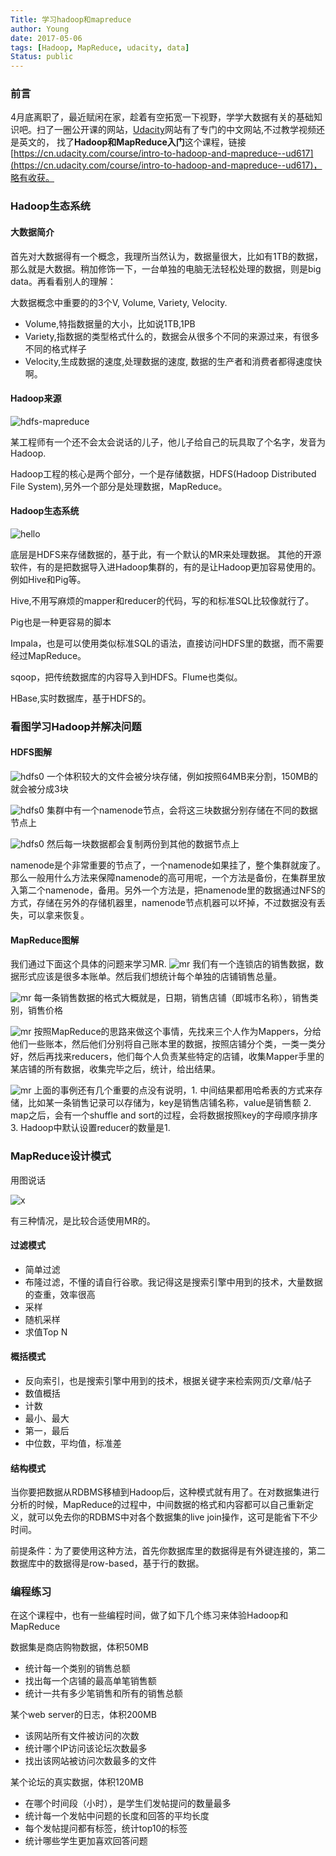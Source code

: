 ```yaml
---
Title: 学习hadoop和mapreduce
author: Young
date: 2017-05-06
tags: [Hadoop, MapReduce, udacity, data]
Status: public
---
```

### 前言
4月底离职了，最近赋闲在家，趁着有空拓宽一下视野，学学大数据有关的基础知识吧。扫了一圈公开课的网站，[Udacity](https://cn.udacity.com/)网站有了专门的中文网站,不过教学视频还是英文的， 找了**Hadoop和MapReduce入门**这个课程，链接[https://cn.udacity.com/course/intro-to-hadoop-and-mapreduce--ud617](https://cn.udacity.com/course/intro-to-hadoop-and-mapreduce--ud617)，略有收获。

### Hadoop生态系统

#### 大数据简介

首先对大数据得有一个概念，我理所当然认为，数据量很大，比如有1TB的数据，那么就是大数据。稍加修饰一下，一台单独的电脑无法轻松处理的数据，则是big data。再看看别人的理解：

大数据概念中重要的的3个V, Volume, Variety, Velocity.
 * Volume,特指数据量的大小，比如说1TB,1PB
 * Variety,指数据的类型格式什么的，数据会从很多个不同的来源过来，有很多不同的格式样子
 * Velocity,生成数据的速度,处理数据的速度, 数据的生产者和消费者都得速度快啊。

#### Hadoop来源

![hdfs-mapreduce](./2017-05-06/1-hdfs-mapreduce.png)

某工程师有一个还不会太会说话的儿子，他儿子给自己的玩具取了个名字，发音为Hadoop.

Hadoop工程的核心是两个部分，一个是存储数据，HDFS(Hadoop Distributed File System),另外一个部分是处理数据，MapReduce。

#### Hadoop生态系统

![hello](./2017-05-06/2-hadoop-ecosystem.png)

底层是HDFS来存储数据的，基于此，有一个默认的MR来处理数据。
其他的开源软件，有的是把数据导入进Hadoop集群的，有的是让Hadoop更加容易使用的。例如Hive和Pig等。

Hive,不用写麻烦的mapper和reducer的代码，写的和标准SQL比较像就行了。

Pig也是一种更容易的脚本

Impala，也是可以使用类似标准SQL的语法，直接访问HDFS里的数据，而不需要经过MapReduce。

sqoop，把传统数据库的内容导入到HDFS。Flume也类似。

HBase,实时数据库，基于HDFS的。

### 看图学习Hadoop并解决问题

#### HDFS图解
![hdfs0](./2017-05-06/3-hdfs-0-datablock.png)
一个体积较大的文件会被分块存储，例如按照64MB来分割，150MB的就会被分成3块

![hdfs0](./2017-05-06/3-hdfs-1-namenode.png)
集群中有一个namenode节点，会将这三块数据分别存储在不同的数据节点上

![hdfs0](./2017-05-06/3-hdfs-2-dataredundancy.png)
然后每一块数据都会复制两份到其他的数据节点上

namenode是个非常重要的节点了，一个namenode如果挂了，整个集群就废了。那么一般用什么方法来保障namenode的高可用呢，一个方法是备份，在集群里放入第二个namenode，备用。另外一个方法是，把namenode里的数据通过NFS的方式，存储在另外的存储机器里，namenode节点机器可以坏掉，不过数据没有丢失，可以拿来恢复。

#### MapReduce图解

我们通过下面这个具体的问题来学习MR.
![mr](./2017-05-06/4-mr-0-question.png)
我们有一个连锁店的销售数据，数据形式应该是很多本账单。然后我们想统计每个单独的店铺销售总量。

![mr](./2017-05-06/4-mr-1-data.png)
每一条销售数据的格式大概就是，日期，销售店铺（即城市名称），销售类别，销售价格

![mr](./2017-05-06/4-mr-2-mr.png)
按照MapReduce的思路来做这个事情，先找来三个人作为Mappers，分给他们一些账本，然后他们分别将自己账本里的数据，按照店铺分个类，一类一类分好，然后再找来reducers，他们每个人负责某些特定的店铺，收集Mapper手里的某店铺的所有数据，收集完毕之后，统计，给出结果。

![mr](./2017-05-06/4-mr-3.png)
上面的事例还有几个重要的点没有说明，1. 中间结果都用哈希表的方式来存储，比如某一条销售记录可以存储为，key是销售店铺名称，value是销售额 2. map之后，会有一个shuffle and sort的过程，会将数据按照key的字母顺序排序 3. Hadoop中默认设置reducer的数量是1.

### MapReduce设计模式

用图说话

![x](./2017-05-06/5-0.png)

有三种情况，是比较合适使用MR的。

#### 过滤模式

* 简单过滤
* 布隆过滤，不懂的请自行谷歌。我记得这是搜索引擎中用到的技术，大量数据的查重，效率很高
* 采样
* 随机采样
* 求值Top N

#### 概括模式

* 反向索引，也是搜索引擎中用到的技术，根据关键字来检索网页/文章/帖子
* 数值概括
 * 计数
 * 最小、最大
 * 第一，最后
 * 中位数，平均值，标准差

#### 结构模式

当你要把数据从RDBMS移植到Hadoop后，这种模式就有用了。在对数据集进行分析的时候，MapReduce的过程中，中间数据的格式和内容都可以自己重新定义，就可以免去你的RDBMS中对各个数据集的live join操作，这可是能省下不少时间。

前提条件：为了要使用这种方法，首先你数据库里的数据得是有外键连接的，第二数据库中的数据得是row-based，基于行的数据。


### 编程练习

在这个课程中，也有一些编程时间，做了如下几个练习来体验Hadoop和MapReduce

数据集是商店购物数据，体积50MB

 * 统计每一个类别的销售总额
 * 找出每一个店铺的最高单笔销售额
 * 统计一共有多少笔销售和所有的销售总额

某个web server的日志，体积200MB

 * 该网站所有文件被访问的次数
 * 统计哪个IP访问该论坛次数最多
 * 找出该网站被访问次数最多的文件

某个论坛的真实数据，体积120MB

 * 在哪个时间段（小时），是学生们发帖提问的数量最多
 * 统计每一个发帖中问题的长度和回答的平均长度
 * 每个发帖提问都有标签，统计top10的标签
 * 统计哪些学生更加喜欢回答问题